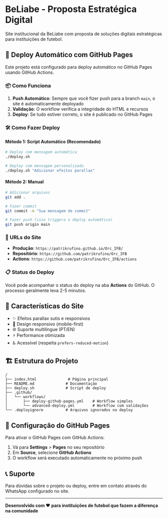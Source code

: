 # BeLiabe - Proposta Estratégica Digital

Site institucional da BeLiabe com proposta de soluções digitais estratégicas para instituições de futebol.

## 🚀 Deploy Automático com GitHub Pages

Este projeto está configurado para deploy automático no GitHub Pages usando GitHub Actions.

### 📦 Como Funciona

1. **Push Automático**: Sempre que você fizer push para a branch `main`, o site é automaticamente deployado
2. **Validação**: O workflow verifica a integridade do HTML e recursos
3. **Deploy**: Se tudo estiver correto, o site é publicado no GitHub Pages

### 🛠️ Como Fazer Deploy

#### Método 1: Script Automático (Recomendado)

```bash
# Deploy com mensagem automática
./deploy.sh

# Deploy com mensagem personalizada
./deploy.sh "Adicionar efeitos parallax"
```

#### Método 2: Manual

```bash
# Adicionar arquivos
git add .

# Fazer commit
git commit -m "Sua mensagem de commit"

# Fazer push (isso triggera o deploy automático)
git push origin main
```

### 🔗 URLs do Site

- **Produção**: `https://patrikrufino.github.io/Orc_IFB/`
- **Repositório**: `https://github.com/patrikrufino/Orc_IFB`
- **Actions**: `https://github.com/patrikrufino/Orc_IFB/actions`

### 📋 Status do Deploy

Você pode acompanhar o status do deploy na aba **Actions** do GitHub. O processo geralmente leva 2-5 minutos.

## 🎨 Características do Site

- ✨ Efeitos parallax sutis e responsivos
- 📱 Design responsivo (mobile-first)
- 🌐 Suporte multilíngue (PT/EN)
- ⚡ Performance otimizada
- ♿ Acessível (respeita `prefers-reduced-motion`)

## 🏗️ Estrutura do Projeto

```
/
├── index.html              # Página principal
├── README.md              # Documentação
├── deploy.sh              # Script de deploy
├── .github/
│   └── workflows/
│       ├── deploy-github-pages.yml    # Workflow simples
│       └── advanced-deploy.yml        # Workflow com validações
└── .deployignore          # Arquivos ignorados no deploy
```

## 🔧 Configuração do GitHub Pages

Para ativar o GitHub Pages com GitHub Actions:

1. Vá para **Settings** > **Pages** no seu repositório
2. Em **Source**, selecione **GitHub Actions**
3. O workflow será executado automaticamente no próximo push

## 📞 Suporte

Para dúvidas sobre o projeto ou deploy, entre em contato através do WhatsApp configurado no site.

---

**Desenvolvido com ❤️ para instituições de futebol que fazem a diferença na comunidade**
